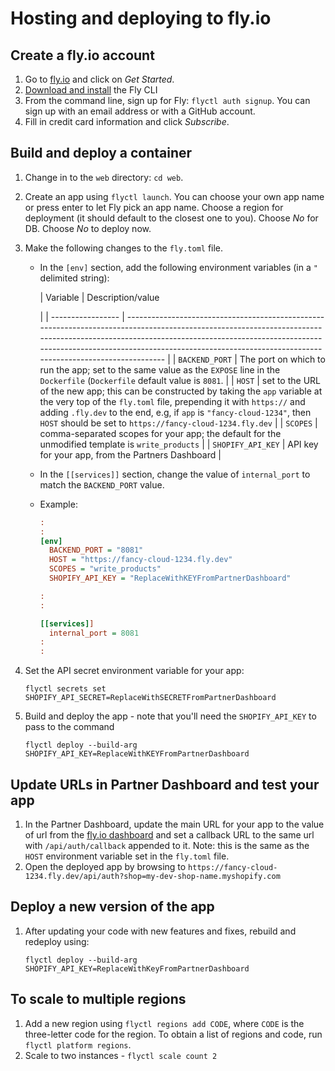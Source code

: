 # Hosting and deploying to fly.io

## Create a fly.io account

1. Go to [fly.io](https://fly.io) and click on _Get Started_.
2. [Download and install](https://fly.io/docs/flyctl/installing/) the Fly CLI
3. From the command line, sign up for Fly: `flyctl auth signup`. You can sign up with an email address or with a GitHub account.
4. Fill in credit card information and click _Subscribe_.

## Build and deploy a container

1. Change in to the `web` directory: `cd web`.
2. Create an app using `flyctl launch`. You can choose your own app name or press enter to let Fly pick an app name. Choose a region for deployment (it should default to the closest one to you). Choose _No_ for DB. Choose _No_ to deploy now.
3. Make the following changes to the `fly.toml` file.

   - In the `[env]` section, add the following environment variables (in a `"` delimited string):

     | Variable          | Description/value          
     
     
     |
     | ----------------- | -------------------------------------------------------------------------------------------------------------------------------------------------------------------------------------------------------------------------------------------------------------------------------------------------- |
     | `BACKEND_PORT`    | The port on which to run the app; set to the same value as the `EXPOSE` line in the `Dockerfile` (`Dockerfile` default value is `8081`.                                                                                                                                                            |
     | `HOST`            | set to the URL of the new app; this can be constructed by taking the `app` variable at the very top of the `fly.toml` file, prepending it with `https://` and adding `.fly.dev` to the end, e.g, if `app` is `"fancy-cloud-1234"`, then `HOST` should be set to `https://fancy-cloud-1234.fly.dev` |
     | `SCOPES`          | comma-separated scopes for your app; the default for the unmodified template is `write_products`                                                                                                                                                                                                   |
     | `SHOPIFY_API_KEY` | API key for your app, from the Partners Dashboard                                                                                                                                                                                                                                                  |

   - In the `[[services]]` section, change the value of `internal_port` to match the `BACKEND_PORT` value.

   - Example:

     ```ini
     :
     :
     [env]
       BACKEND_PORT = "8081"
       HOST = "https://fancy-cloud-1234.fly.dev"
       SCOPES = "write_products"
       SHOPIFY_API_KEY = "ReplaceWithKEYFromPartnerDashboard"

     :
     :

     [[services]]
       internal_port = 8081
     :
     :
     ```

4. Set the API secret environment variable for your app:

   ```shell
   flyctl secrets set SHOPIFY_API_SECRET=ReplaceWithSECRETFromPartnerDashboard
   ```

5. Build and deploy the app - note that you'll need the `SHOPIFY_API_KEY` to pass to the command

   ```shell
   flyctl deploy --build-arg SHOPIFY_API_KEY=ReplaceWithKEYFromPartnerDashboard
   ```

## Update URLs in Partner Dashboard and test your app

1. In the Partner Dashboard, update the main URL for your app to the value of url from the [fly.io dashboard](https://fly.io/dashboard) and set a callback URL to the same url with `/api/auth/callback` appended to it. Note: this is the same as the `HOST` environment variable set in the `fly.toml` file.
2. Open the deployed app by browsing to `https://fancy-cloud-1234.fly.dev/api/auth?shop=my-dev-shop-name.myshopify.com`

## Deploy a new version of the app

1. After updating your code with new features and fixes, rebuild and redeploy using:

   ```shell
   flyctl deploy --build-arg SHOPIFY_API_KEY=ReplaceWithKeyFromPartnerDashboard
   ```

## To scale to multiple regions

1. Add a new region using `flyctl regions add CODE`, where `CODE` is the three-letter code for the region. To obtain a list of regions and code, run `flyctl platform regions`.
2. Scale to two instances - `flyctl scale count 2`

